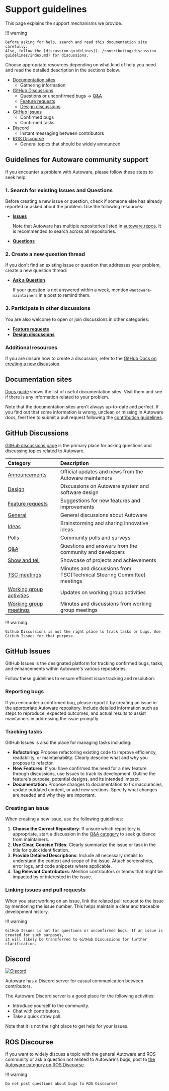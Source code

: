 # Support guidelines

This page explains the support mechanisms we provide.

!!! warning

    Before asking for help, search and read this documentation site carefully.
    Also, follow the [discussion guidelines](../contributing/discussion-guidelines/index.md) for discussions.

Choose appropriate resources depending on what kind of help you need and read the detailed description in the sections below.

- [Documentation sites](#documentation-sites)
  - Gathering information
- [GitHub Discussions](#github-discussions)
  - Questions or unconfirmed bugs -> [Q&A](https://github.com/orgs/autowarefoundation/discussions/categories/q-a)
  - [Feature requests](https://github.com/orgs/autowarefoundation/discussions/categories/feature-requests)
  - [Design discussions](https://github.com/orgs/autowarefoundation/discussions/categories/design)
- [GitHub Issues](#github-issues)
  - Confirmed bugs
  - Confirmed tasks
- [Discord](#discord)
  - Instant messaging between contributors
- [ROS Discourse](#ros-discourse)
  - General topics that should be widely announced

## Guidelines for Autoware community support

If you encounter a problem with Autoware, please follow these steps to seek help:

### 1. Search for existing Issues and Questions

Before creating a new issue or question, check if someone else has already reported or asked about the problem. Use the following resources:

- **[Issues](https://github.com/autowarefoundation/autoware/issues)**

  Note that Autoware has multiple repositories listed in [autoware.repos](https://github.com/autowarefoundation/autoware/blob/main/autoware.repos).
  It is recommended to search across all repositories.

- **[Questions](https://github.com/autowarefoundation/autoware/discussions/categories/q-a)**

### 2. Create a new question thread

If you don't find an existing issue or question that addresses your problem, create a new question thread:

- **[Ask a Question](https://github.com/autowarefoundation/autoware/discussions/categories/q-a)**

  If your question is not answered within a week, mention `@autoware-maintainers` in a post to remind them.

### 3. Participate in other discussions

You are also welcome to open or join discussions in other categories:

- **[Feature requests](https://github.com/autowarefoundation/autoware/discussions/categories/feature-requests)**
- **[Design discussions](https://github.com/autowarefoundation/autoware/discussions/categories/design)**

### Additional resources

If you are unsure how to create a discussion, refer to the [GitHub Docs on creating a new discussion](https://docs.github.com/en/discussions/quickstart#creating-a-new-discussion).

## Documentation sites

[Docs guide](docs-guide.md) shows the list of useful documentation sites.
Visit them and see if there is any information related to your problem.

Note that the documentation sites aren't always up-to-date and perfect.
If you find out that some information is wrong, unclear, or missing in Autoware docs, feel free to submit a pull request following the [contribution guidelines](../contributing/index.md).

## GitHub Discussions

[GitHub discussions page](https://github.com/orgs/autowarefoundation/discussions) is the primary place for asking questions and discussing topics related to Autoware.

| Category                                                                                                               | Description                                                             |
| :--------------------------------------------------------------------------------------------------------------------- | :---------------------------------------------------------------------- |
| [Announcements](https://github.com/orgs/autowarefoundation/discussions/categories/announcements)                       | Official updates and news from the Autoware maintainers                 |
| [Design](https://github.com/orgs/autowarefoundation/discussions/categories/design)                                     | Discussions on Autoware system and software design                      |
| [Feature requests](https://github.com/orgs/autowarefoundation/discussions/categories/feature-requests)                 | Suggestions for new features and improvements                           |
| [General](https://github.com/orgs/autowarefoundation/discussions/categories/general)                                   | General discussions about Autoware                                      |
| [Ideas](https://github.com/orgs/autowarefoundation/discussions/categories/ideas)                                       | Brainstorming and sharing innovative ideas                              |
| [Polls](https://github.com/orgs/autowarefoundation/discussions/categories/polls)                                       | Community polls and surveys                                             |
| [Q&A](https://github.com/orgs/autowarefoundation/discussions/categories/q-a)                                           | Questions and answers from the community and developers                 |
| [Show and tell](https://github.com/orgs/autowarefoundation/discussions/categories/show-and-tell)                       | Showcase of projects and achievements                                   |
| [TSC meetings](https://github.com/orgs/autowarefoundation/discussions/categories/tsc-meetings)                         | Minutes and discussions from TSC(Technical Steering Committee) meetings |
| [Working group activities](https://github.com/orgs/autowarefoundation/discussions/categories/working-group-activities) | Updates on working group activities                                     |
| [Working group meetings](https://github.com/orgs/autowarefoundation/discussions/categories/working-group-meetings)     | Minutes and discussions from working group meetings                     |

!!! warning

    Github Discussions is not the right place to track tasks or bugs. Use GitHub Issues for that purpose.

## GitHub Issues

GitHub Issues is the designated platform for tracking confirmed bugs, tasks, and enhancements within Autoware's various repositories.

Follow these guidelines to ensure efficient issue tracking and resolution:

### Reporting bugs

If you encounter a confirmed bug, please report it by creating an issue in the appropriate Autoware repository.
Include detailed information such as steps to reproduce, expected outcomes, and actual results to assist maintainers in addressing the issue promptly.

### Tracking tasks

GitHub Issues is also the place for managing tasks including:

- **Refactoring:** Propose refactoring existing code to improve efficiency, readability, or maintainability. Clearly describe what and why you propose to refactor.
- **New Features:** If you have confirmed the need for a new feature through discussions, use Issues to track its development. Outline the feature's purpose, potential designs, and its intended impact.
- **Documentation:** Propose changes to documentation to fix inaccuracies, update outdated content, or add new sections. Specify what changes are needed and why they are important.

### Creating an issue

When creating a new issue, use the following guidelines:

1. **Choose the Correct Repository**: If unsure which repository is appropriate, start a discussion in the [Q&A category](https://github.com/autowarefoundation/autoware/discussions/categories/q-a) to seek guidance from maintainers.
2. **Use Clear, Concise Titles**: Clearly summarize the issue or task in the title for quick identification.
3. **Provide Detailed Descriptions**: Include all necessary details to understand the context and scope of the issue. Attach screenshots, error logs, and code snippets where applicable.
4. **Tag Relevant Contributors**: Mention contributors or teams that might be impacted by or interested in the issue.

### Linking issues and pull requests

When you start working on an issue, link the related pull request to the issue by mentioning the issue number.
This helps maintain a clear and traceable development history.

!!! warning

    GitHub Issues is not for questions or unconfirmed bugs. If an issue is created for such purposes,
    it will likely be transferred to GitHub Discussions for further clarification.

## Discord

[![Discord](https://img.shields.io/discord/953808765935816715?label=Join%20Autoware%20Discord&style=for-the-badge)](https://discord.gg/Q94UsPvReQ)

Autoware has a Discord server for casual communication between contributors.

The Autoware Discord server is a good place for the following activities:

- Introduce yourself to the community.
- Chat with contributors.
- Take a quick straw poll.

Note that it is not the right place to get help for your issues.

## ROS Discourse

If you want to widely discuss a topic with the general Autoware and ROS community or ask a question not related to Autoware's bugs, post to [the Autoware category on ROS Discourse](https://discourse.ros.org/c/autoware).

!!! warning

    Do not post questions about bugs to ROS Discourse!
